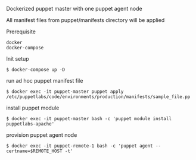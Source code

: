 Dockerized puppet master with one puppet agent node

All manifest files from puppet/manifests directory will be applied

Prerequisite
```
docker
docker-compose
```

Init setup
```
$ docker-compose up -D
```

run ad hoc puppet manifest file
```
$ docker exec -it puppet-master puppet apply /etc/puppetlabs/code/environments/production/manifests/sample_file.pp
```

install puppet module
```
$ docker exec -it puppet-master bash -c 'puppet module install puppetlabs-apache'
```

provision puppet agent node
```
$ docker exec -it puppet-remote-1 bash -c 'puppet agent --certname=$REMOTE_HOST -t'
```
